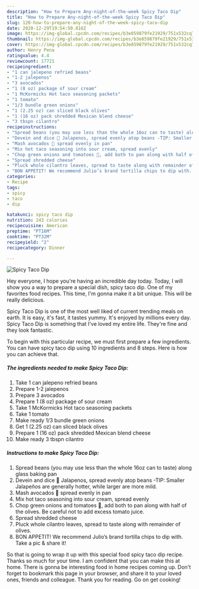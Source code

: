 ```yaml
---
description: "How to Prepare Any-night-of-the-week Spicy Taco Dip"
title: "How to Prepare Any-night-of-the-week Spicy Taco Dip"
slug: 120-how-to-prepare-any-night-of-the-week-spicy-taco-dip
date: 2020-12-29T19:54:50.816Z
image: https://img-global.cpcdn.com/recipes/b3e859879fe21929/751x532cq70/spicy-taco-dip-recipe-main-photo.jpg
thumbnail: https://img-global.cpcdn.com/recipes/b3e859879fe21929/751x532cq70/spicy-taco-dip-recipe-main-photo.jpg
cover: https://img-global.cpcdn.com/recipes/b3e859879fe21929/751x532cq70/spicy-taco-dip-recipe-main-photo.jpg
author: Henry Pena
ratingvalue: 4.4
reviewcount: 17721
recipeingredient:
- "1 can jalepeno refried beans"
- "1-2 jalepenos"
- "3 avocados"
- "1 (8 oz) package of sour cream"
- "1 McKormicks Hot taco seasoning packets"
- "1 tomato"
- "1/3 bundle green onions"
- "1 (2.25 oz) can sliced black olives"
- "1 (16 oz) pack shredded Mexican blend cheese"
- "3 tbspn cilantro"
recipeinstructions:
- "Spread beans (you may use less than the whole 16oz can to taste) along glass baking pan"
- "Devein and dice 🎲 Jalapenos, spread evenly atop beans -TIP: Smaller Jalapeños are generally hotter, while larger are more mild."
- "Mash avocados 🥑 spread evenly in pan"
- "Mix hot taco seasoning into sour cream, spread evenly"
- "Chop green onions and tomatoes 🍅, add both to pan along with half of the olives. Be careful not to add excess tomato juice."
- "Spread shredded cheese"
- "Pluck whole cilantro leaves, spread to taste along with remainder of olives."
- "BON APPETIT! We recommend Julio’s brand tortilla chips to dip with. Take a pic &amp; share it!"
categories:
- Recipe
tags:
- spicy
- taco
- dip

katakunci: spicy taco dip 
nutrition: 243 calories
recipecuisine: American
preptime: "PT16M"
cooktime: "PT32M"
recipeyield: "2"
recipecategory: Dinner

---
```



![Spicy Taco Dip](https://img-global.cpcdn.com/recipes/b3e859879fe21929/751x532cq70/spicy-taco-dip-recipe-main-photo.jpg)

Hey everyone, I hope you're having an incredible day today. Today, I will show you a way to prepare a special dish, spicy taco dip. One of my favorites food recipes. This time, I'm gonna make it a bit unique. This will be really delicious.



Spicy Taco Dip is one of the most well liked of current trending meals on earth. It is easy, it's fast, it tastes yummy. It's enjoyed by millions every day. Spicy Taco Dip is something that I've loved my entire life. They're fine and they look fantastic.


To begin with this particular recipe, we must first prepare a few ingredients. You can have spicy taco dip using 10 ingredients and 8 steps. Here is how you can achieve that.

<!--inarticleads1-->

##### The ingredients needed to make Spicy Taco Dip:

1. Take 1 can jalepeno refried beans
1. Prepare 1-2 jalepenos
1. Prepare 3 avocados
1. Prepare 1 (8 oz) package of sour cream
1. Take 1 McKormicks Hot taco seasoning packets
1. Take 1 tomato
1. Make ready 1/3 bundle green onions
1. Get 1 (2.25 oz) can sliced black olives
1. Prepare 1 (16 oz) pack shredded Mexican blend cheese
1. Make ready 3 tbspn cilantro




<!--inarticleads2-->

##### Instructions to make Spicy Taco Dip:

1. Spread beans (you may use less than the whole 16oz can to taste) along glass baking pan
1. Devein and dice 🎲 Jalapenos, spread evenly atop beans -TIP: Smaller Jalapeños are generally hotter, while larger are more mild.
1. Mash avocados 🥑 spread evenly in pan
1. Mix hot taco seasoning into sour cream, spread evenly
1. Chop green onions and tomatoes 🍅, add both to pan along with half of the olives. Be careful not to add excess tomato juice.
1. Spread shredded cheese
1. Pluck whole cilantro leaves, spread to taste along with remainder of olives.
1. BON APPETIT! We recommend Julio’s brand tortilla chips to dip with. Take a pic &amp; share it!




So that is going to wrap it up with this special food spicy taco dip recipe. Thanks so much for your time. I am confident that you can make this at home. There is gonna be interesting food in home recipes coming up. Don't forget to bookmark this page in your browser, and share it to your loved ones, friends and colleague. Thank you for reading. Go on get cooking!
